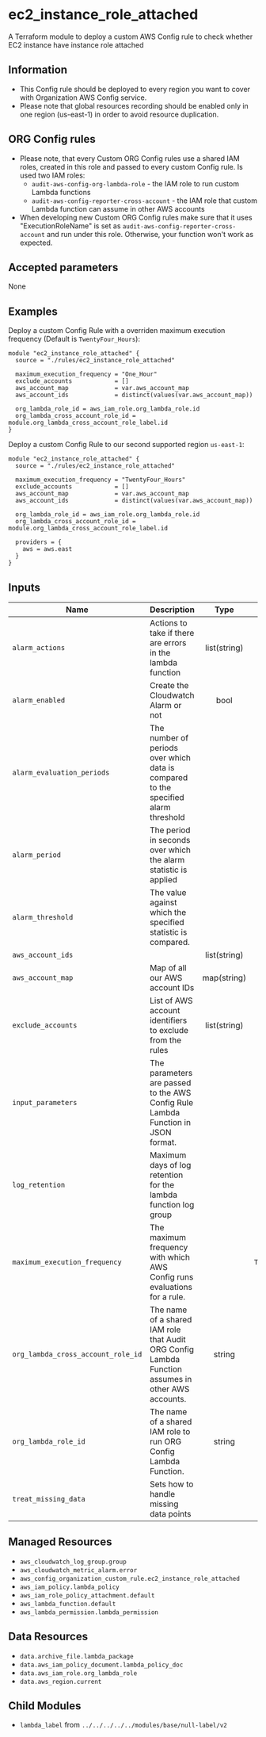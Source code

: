 # ec2_instance_role_attached

A Terraform module to deploy a custom AWS Config rule to check whether EC2 instance have instance role attached

## Information

* This Config rule should be deployed to every region you want to cover with Organization AWS Config service.
* Please note that global resources recording should be enabled only in one region (us-east-1) in order to avoid resource duplication.

## ORG Config rules

* Please note, that every Custom ORG Config rules use a shared IAM roles, created in this role and passed to every custom Config rule. Is used two IAM roles:
  * `audit-aws-config-org-lambda-role` - the IAM role to run custom Lambda functions
  * `audit-aws-config-reporter-cross-account` - the IAM role that custom Lambda function can assume in other AWS accounts
* When developing new Custom ORG Config rules make sure that it uses "ExecutionRoleName" is set as `audit-aws-config-reporter-cross-account` and run under this role. Otherwise, your function won't work as expected.

## Accepted parameters

None

## Examples

Deploy a custom Config Rule with a overriden maximum execution frequency (Default is `TwentyFour_Hours`):
```
module "ec2_instance_role_attached" {
  source = "./rules/ec2_instance_role_attached"

  maximum_execution_frequency = "One_Hour"
  exclude_accounts            = []
  aws_account_map             = var.aws_account_map
  aws_account_ids             = distinct(values(var.aws_account_map))

  org_lambda_role_id = aws_iam_role.org_lambda_role.id
  org_lambda_cross_account_role_id = module.org_lambda_cross_account_role_label.id
}
```

Deploy a custom Config Rule to our second supported region `us-east-1`:
```
module "ec2_instance_role_attached" {
  source = "./rules/ec2_instance_role_attached"

  maximum_execution_frequency = "TwentyFour_Hours"
  exclude_accounts            = []
  aws_account_map             = var.aws_account_map
  aws_account_ids             = distinct(values(var.aws_account_map))

  org_lambda_role_id = aws_iam_role.org_lambda_role.id
  org_lambda_cross_account_role_id = module.org_lambda_cross_account_role_label.id

  providers = {
    aws = aws.east
  }
}
```


<!-- BEGINNING OF TERRAFORM-DOCS HOOK -->

## Inputs
| Name | Description | Type | Default | Required |
|------|-------------|:----:|:-----:|:-----:|
| `alarm_actions` |Actions to take if there are errors in the lambda function |list(string) | `[]` | no |
| `alarm_enabled` |Create the Cloudwatch Alarm or not |bool | `true` | no |
| `alarm_evaluation_periods` |The number of periods over which data is compared to the specified alarm threshold | | `1` | no |
| `alarm_period` |The period in seconds over which the alarm statistic is applied | | `86400` | no |
| `alarm_threshold` |The value against which the specified statistic is compared. | | `1` | no |
| `aws_account_ids` | |list(string) | `` | yes |
| `aws_account_map` |Map of all our AWS account IDs |map(string) | `` | yes |
| `exclude_accounts` |List of AWS account identifiers to exclude from the rules |list(string) | `[]` | no |
| `input_parameters` |The parameters are passed to the AWS Config Rule Lambda Function in JSON format. | | `map[]` | no |
| `log_retention` |Maximum days of log retention for the lambda function log group | | `30` | no |
| `maximum_execution_frequency` |The maximum frequency with which AWS Config runs evaluations for a rule. | | `TwentyFour_Hours` | no |
| `org_lambda_cross_account_role_id` |The name of a shared IAM role that Audit ORG Config Lambda Function assumes in other AWS accounts. |string | `` | yes |
| `org_lambda_role_id` |The name of a shared IAM role to run ORG Config Lambda Function. |string | `` | yes |
| `treat_missing_data` |Sets how to handle missing data points | | `missing` | no |

Managed Resources
-----------------
* `aws_cloudwatch_log_group.group`
* `aws_cloudwatch_metric_alarm.error`
* `aws_config_organization_custom_rule.ec2_instance_role_attached`
* `aws_iam_policy.lambda_policy`
* `aws_iam_role_policy_attachment.default`
* `aws_lambda_function.default`
* `aws_lambda_permission.lambda_permission`

Data Resources
--------------
* `data.archive_file.lambda_package`
* `data.aws_iam_policy_document.lambda_policy_doc`
* `data.aws_iam_role.org_lambda_role`
* `data.aws_region.current`

Child Modules
-------------
* `lambda_label` from `../../../../../modules/base/null-label/v2`
<!-- END OF TERRAFORM-DOCS HOOK -->
